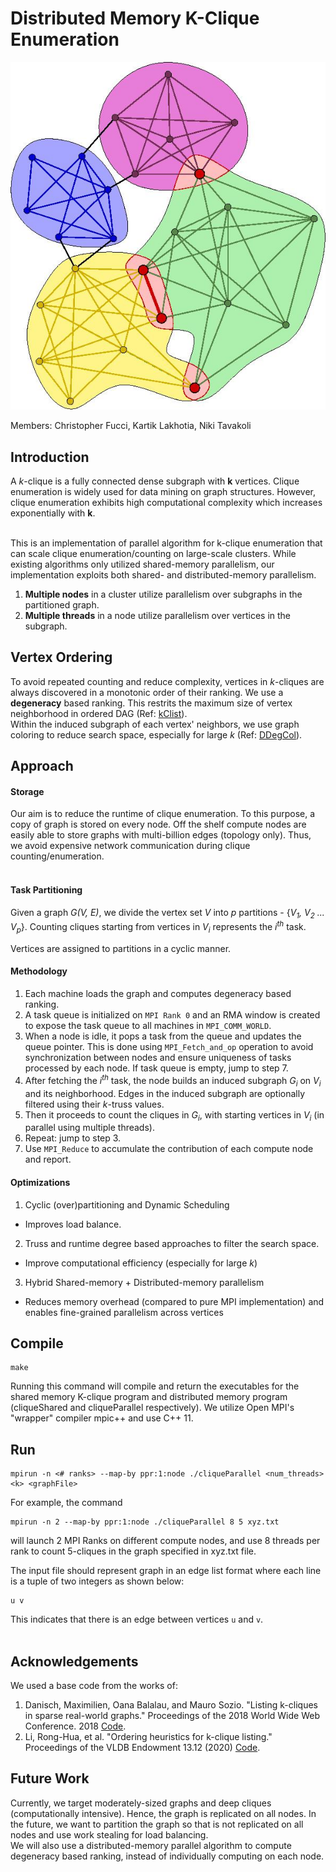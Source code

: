 # Distributed Memory K-Clique Enumeration

![Cliques in a toy graph](graph.png)

Members: Christopher Fucci, Kartik Lakhotia, Niki Tavakoli

## Introduction
A *k*-clique is a fully connected dense subgraph with **k** vertices. 
Clique enumeration is widely used for data mining on graph structures. 
However, clique enumeration exhibits high computational complexity which increases exponentially with **k**.<br /><br />

This is an implementation of parallel algorithm for k-clique enumeration that can scale clique enumeration/counting on large-scale clusters.
While existing algorithms only utilized shared-memory parallelism, our implementation exploits both shared- and distributed-memory parallelism. 

1. **Multiple nodes** in a cluster utilize parallelism over subgraphs in the partitioned graph.
2. **Multiple threads** in a node utilize parallelism over vertices in the subgraph.

## Vertex Ordering
To avoid repeated counting and reduce complexity, vertices in *k*-cliques are always discovered in a monotonic order of their ranking. We use a **degeneracy** based ranking.
This restrits the maximum size of vertex neighborhood in ordered DAG (Ref: [kClist](https://github.com/maxdan94/kClist)). <br />
Within the induced subgraph of each vertex' neighbors, we use graph coloring to reduce search space, especially for large *k* (Ref: [DDegCol](https://github.com/gawssin/kcliquelisting/tree/master/ddegcol)). 


## Approach
#### Storage
Our aim is to reduce the runtime of clique enumeration. 
To this purpose, a copy of graph is stored on every node.
Off the shelf compute nodes are easily able to store graphs with multi-billion edges (topology only).
Thus, we avoid expensive network communication during clique counting/enumeration.<br /><br />

#### Task Partitioning 
Given a graph *G(V, E)*, we divide the vertex set *V* into *p* partitions - {*V<sub>1</sub>, V<sub>2</sub> ... V<sub>p</sub>*}.
Counting cliques starting from vertices in *V<sub>i</sub>* represents the *i<sup>th</sup>* task.<br />

Vertices are assigned to partitions in a cyclic manner.

#### Methodology
1. Each machine loads the graph and computes degeneracy based ranking.
2. A task queue is initialized on `MPI Rank 0` and an RMA window is created to expose the task queue to all machines in `MPI_COMM_WORLD`.
3. When a node is idle, it pops a task from the queue and updates the queue pointer. 
This is done using `MPI_Fetch_and_op` operation to avoid synchronization between nodes and ensure uniqueness of tasks processed by each node. 
If task queue is empty, jump to step 7. 
4. After fetching the *i<sup>th</sup>* task, the node builds an induced subgraph *G<sub>i</sub>* on *V<sub>i</sub>* and its neighborhood. 
Edges in the induced subgraph are optionally filtered using their *k*-truss values.
5. Then it proceeds to count the cliques in *G<sub>i</sub>*, with starting vertices in *V<sub>i</sub>* (in parallel using multiple threads).
6. Repeat: jump to step 3.
7. Use `MPI_Reduce` to accumulate the contribution of each compute node and report.


#### Optimizations
1. Cyclic (over)partitioning and Dynamic Scheduling  
- Improves load balance.
2. Truss and runtime degree based approaches to filter the search space.  
- Improve computational efficiency (especially for large *k*)
3. Hybrid Shared-memory + Distributed-memory parallelism  
- Reduces memory overhead (compared to pure MPI implementation) and enables fine-grained parallelism across vertices


## Compile
```
make
```

Running this command will compile and return the executables for the shared memory K-clique program and distributed memory program (cliqueShared and cliqueParallel respectively). We utilize Open MPI's "wrapper" compiler mpic++ and use C++ 11. 

## Run
```
mpirun -n <# ranks> --map-by ppr:1:node ./cliqueParallel <num_threads> <k> <graphFile>
```

For example, the command
```
mpirun -n 2 --map-by ppr:1:node ./cliqueParallel 8 5 xyz.txt
```
will launch 2 MPI Ranks on different compute nodes, and use 8 threads per rank to count 5-cliques in the graph specified in xyz.txt file.

The input file should represent graph in an edge list format where each line is a tuple of two integers as shown below:
```
u v
```
This indicates that there is an edge between vertices `u` and `v`.<br /><br />


## Acknowledgements
We used a base code from the works of:
 
1. Danisch, Maximilien, Oana Balalau, and Mauro Sozio. "Listing k-cliques in sparse real-world graphs." Proceedings of the 2018 World Wide Web Conference. 2018 [Code](https://github.com/maxdan94/kClist).
2. Li, Rong-Hua, et al. "Ordering heuristics for k-clique listing." Proceedings of the VLDB Endowment 13.12 (2020) [Code](https://github.com/gawssin/kcliquelisting/tree/master/ddegcol).


## Future Work
Currently, we target moderately-sized graphs and deep cliques (computationally intensive). Hence, the graph is replicated on all nodes. In the future, we want to partition the graph so that is not replicated on all nodes and use work stealing for load balancing.<br />
We will also use a distributed-memory parallel algorithm to compute degeneracy based ranking, instead of individually computing on each node.
